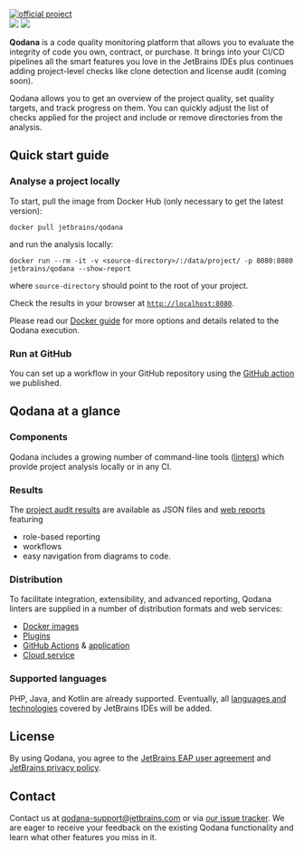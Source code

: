 [//]: # (title: Qodana)

[![official project](https://jb.gg/badges/official-flat-square.svg)](https://confluence.jetbrains.com/display/ALL/JetBrains+on+GitHub)  
![](eap-alert.png)
![](banner-main.png)

**Qodana** is a code quality monitoring platform that allows you to evaluate the integrity of code you own, contract, or purchase.
It brings into your CI/CD pipelines all the smart features you love in the JetBrains IDEs plus continues adding project-level checks like clone detection and license audit (coming soon). 

Qodana allows you to get an overview of the project quality, set quality targets, and track progress on them. You can quickly adjust the list of checks applied for the project and include or remove directories from the analysis.

## Quick start guide

### Analyse a project locally

To start, pull the image from Docker Hub (only necessary to get the latest version):

```shell
docker pull jetbrains/qodana
```

and run the analysis locally:

```shell
docker run --rm -it -v <source-directory>/:/data/project/ -p 8080:8080 jetbrains/qodana --show-report
```

where `source-directory` should point to the root of your project.

Check the results in your browser at [`http://localhost:8080`](http://localhost:8080).

Please read our [Docker guide](docker-images.md) for more options and details related to the Qodana execution.

### Run at GitHub

You can set up a workflow in your GitHub repository using the [GitHub action](github-action.md) we published.

## Qodana at a glance
### Components
Qodana includes a growing number of command-line tools ([linters](linters.md)) which provide project analysis locally or in any CI.

### Results
The [project audit results]() are available as JSON files and
[web reports](ui-overview.md) featuring
- role-based reporting
- workflows
- easy navigation from diagrams to code.

### Distribution
To facilitate integration, extensibility, and advanced reporting, Qodana linters are supplied in a number of distribution formats and web services:
- [Docker images](docker-images.md)
- [Plugins](teamcity-plugins.md)
- [GitHub Actions](github-action.md) & [application](qodana-github-application.md)
- [Cloud service](service.md)

[//]: # "a number of linters which are available as [Docker images for any CI](docker-images.md), [GitHub Actions](github-action.md) & [application](qodana-github-application.md), [TeamCity plugins](teamcity-plugins.md), and a separate [cloud service](service.md). Learn more about [Qodana linters](linters.md) and the [web-based UI](ui-overview.md), or continue to the next section to make your first steps check your code with Qodana.
Learn more about [Qodana linters](linters.md) and the [web-based UI](ui-overview.md), or continue to the next section to make your first steps check your code with Qodana.!"

### Supported languages
PHP, Java, and Kotlin are already supported. Eventually, all [languages and technologies](supported-technologies.md) covered by JetBrains IDEs will be added.


## License

By using Qodana, you agree to the [JetBrains EAP user agreement](https://www.jetbrains.com/legal/agreements/user_eap.html) and [JetBrains privacy policy](https://www.jetbrains.com/company/privacy.html).

## Contact

Contact us at [qodana-support@jetbrains.com](mailto:qodana-support@jetbrains.com) or via [our issue tracker](https://youtrack.jetbrains.com/newIssue?project=QD). We are eager to receive your feedback on the existing Qodana functionality and learn what other features you miss in it.
